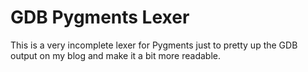 # GDB Pygments Lexer

This is a very incomplete lexer for Pygments just to pretty up the GDB output on my blog and make it a bit more readable.